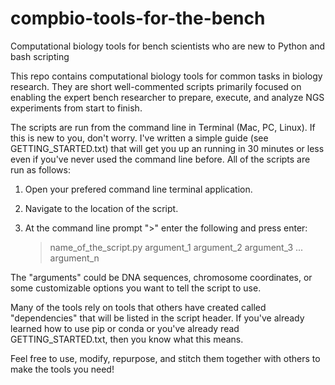 # compbio-tools-for-the-bench
Computational biology tools for bench scientists who are new to Python and bash scripting

This repo contains computational biology tools for common tasks in biology research. They are short well-commented scripts primarily focused on enabling the expert bench researcher to prepare, execute, and analyze NGS experiments from start to finish. 

The scripts are run from the command line in Terminal (Mac, PC, Linux). If this is new to you, don't worry. I've written a simple guide (see GETTING_STARTED.txt) that will get you up an running in 30 minutes or less even if you've never used the command line before. All of the scripts are run as follows:

1. Open your prefered command line terminal application.
2. Navigate to the location of the script.
3. At the command line prompt ">" enter the following and press enter:

    > name_of_the_script.py argument_1 argument_2 argument_3 ... argument_n

The "arguments" could be DNA sequences, chromosome coordinates, or some customizable options you want to tell the script to use.

Many of the tools rely on tools that others have created called "dependencies" that will be listed in the script header. If you've already learned how to use pip or conda or you've already read GETTING_STARTED.txt, then you know what this means.

Feel free to use, modify, repurpose, and stitch them together with others to make the tools you need!
